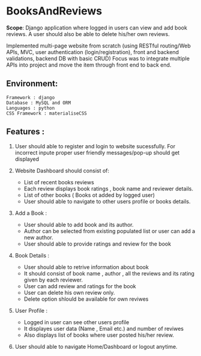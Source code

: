 # BooksAndReviews


**Scope**: 
Django application where logged in users can view and add book reviews. A user should also be able to delete his/her own reviews.
 
Implemented multi-page website from scratch (using RESTful routing/Web APIs, MVC, user authentication (login/registration), front and backend validations, backend DB with basic CRUD) Focus was to integrate multiple APIs into project and move the item through front end to back end.

## Environment:
```
Framework : django
Database : MySQL and ORM
Languages : python
CSS Framework : materialiseCSS
```

## Features : 

1. User should able to register and login to website sucessfully. 
For incorrect inpute proper user friendly messages/pop-up should get displayed

2. Website Dashboard should consist of:
    * List of recent books reviews 
    * Each review displays book ratings , book name and reviewer details.
    * List of other books ( Books ot added by logged user)
    * User should able to navigate to other users profile or books details.
                      
3. Add a Book : 
    * User should able to add book and its author.
    * Author can be selected from existing populated list or user can add a new author.
    * User should able to provide ratings and review for the book
              
4. Book Details : 
    * User should able to retrive information about book
    * It should consist of book name , author , all the reviews and its rating given by each reviewer.
    * User can add review and ratings for the book
    * User can delete his own review only.
    * Delete option shlould be available for own reviwes
  
 5. User Profile : 
    * Logged in user can see other users profile 
    * It displayes user data (Name , Email etc.) and number of reviwes
    * Also displays list of books where user posted his/her review.
 
 6. User should able to navigate Home/Dashboard or logout anytime.
 
